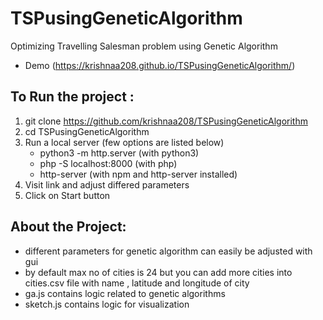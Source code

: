 # TSPusingGeneticAlgorithm
Optimizing Travelling Salesman problem using Genetic Algorithm
* Demo (https://krishnaa208.github.io/TSPusingGeneticAlgorithm/)
## To Run the project :

1. git clone https://github.com/krishnaa208/TSPusingGeneticAlgorithm
2. cd TSPusingGeneticAlgorithm
3. Run a local server (few options are listed below)
    * python3 -m http.server (with python3)
    * php -S localhost:8000  (with php)
    * http-server (with npm and http-server installed)
4. Visit link and adjust differed parameters 
5. Click on Start button

## About the Project:

* different parameters for genetic algorithm can easily be adjusted with gui
* by default max no of cities is 24 but you can add more cities into cities.csv file
    with name , latitude and longitude of city
* ga.js contains logic related to genetic algorithms
* sketch.js contains logic for visualization



